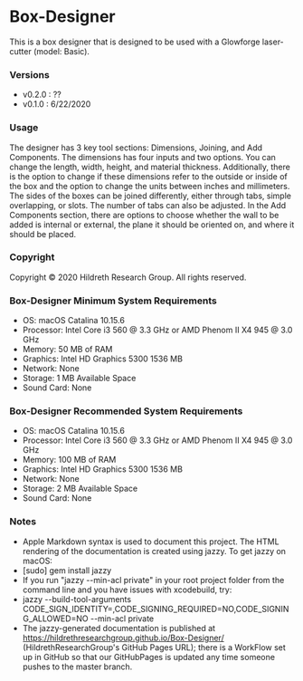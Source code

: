# Box-Designer
This is a box designer that is designed to be used with a Glowforge laser-cutter (model: Basic).

### Versions

* v0.2.0 : ??
* v0.1.0 : 6/22/2020

### Usage

The designer has 3 key tool sections: Dimensions, Joining, and Add Components. The dimensions has four inputs and two options. You can change the length, width, height, and material thickness. Additionally, there is the option to change if these dimensions refer to the outside or inside of the box and the option to change the units between inches and millimeters. The sides of the boxes can be joined differently, either through tabs, simple overlapping, or slots. The number of tabs can also be adjusted. In the Add Components section, there are options to choose whether the wall to be added is internal or external, the plane it should be oriented on, and where it should be placed.

### Copyright
Copyright © 2020 Hildreth Research Group. All rights reserved.

### Box-Designer Minimum System Requirements

* OS: macOS Catalina 10.15.6
* Processor: Intel Core i3 560 @ 3.3 GHz or AMD Phenom II X4 945 @ 3.0 GHz
* Memory: 50 MB of RAM
* Graphics: Intel HD Graphics 5300 1536 MB
* Network: None
* Storage: 1 MB Available Space
* Sound Card: None

### Box-Designer Recommended System Requirements

* OS: macOS Catalina 10.15.6
* Processor: Intel Core i3 560 @ 3.3 GHz or AMD Phenom II X4 945 @ 3.0 GHz
* Memory: 100 MB of RAM
* Graphics: Intel HD Graphics 5300 1536 MB
* Network: None
* Storage: 2 MB Available Space
* Sound Card: None

### Notes

* Apple Markdown syntax is used to document this project. The HTML rendering of the documentation is created using jazzy. To get jazzy on macOS:
* [sudo] gem install jazzy
* If you run "jazzy --min-acl private" in your root project folder from the command line and you have issues with xcodebuild, try:
* jazzy --build-tool-arguments CODE_SIGN_IDENTITY=,CODE_SIGNING_REQUIRED=NO,CODE_SIGNING_ALLOWED=NO --min-acl private
* The jazzy-generated documentation is published at https://hildrethresearchgroup.github.io/Box-Designer/ (HildrethResearchGroup's GitHub Pages URL); there is a WorkFlow set up in GitHub so that our GitHubPages is updated any time someone pushes to the master branch.
